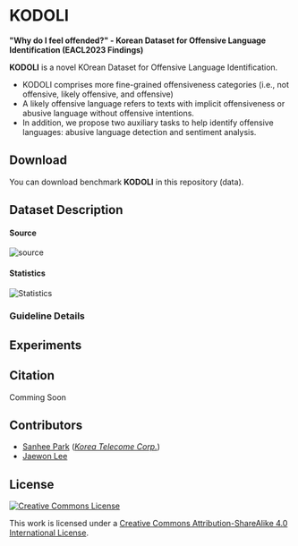 # KODOLI
**"Why do I feel offended?" - Korean Dataset for Offensive Language Identification (EACL2023 Findings)**

**KODOLI** is a novel KOrean Dataset for Offensive Language Identification.
- KODOLI comprises more fine-grained offensiveness categories (i.e., not offensive, likely offensive, and offensive) 
- A likely offensive language refers to texts with implicit offensiveness or abusive language without offensive intentions. 
- In addition, we propose two auxiliary tasks to help identify offensive languages: abusive language detection and sentiment analysis.

## Download

You can download benchmark **KODOLI** in this repository (data).

## Dataset Description

#### Source
![source](https://user-images.githubusercontent.com/92618068/215315708-b27b1cbc-c525-4d84-a44a-72fb3de4c436.png)

#### Statistics
![Statistics](https://user-images.githubusercontent.com/92618068/215315769-a47a6c52-8fe5-4250-b3ff-86b879e2e768.png)

### Guideline Details 



## Experiments


## Citation
Comming Soon 

## Contributors

- [Sanhee Park](https://github.com/kosohae) ([*Korea Telecome Corp.*](https://genielabs.ai))
- [Jaewon Lee](https://github.com/jsh-fw)

## License

<a rel="license" href="http://creativecommons.org/licenses/by-sa/4.0/"><img alt="Creative Commons License" style="border-width:0" src="https://i.creativecommons.org/l/by-sa/4.0/88x31.png" /></a><br />

This work is licensed under a [Creative Commons Attribution-ShareAlike 4.0 International License](http://creativecommons.org/licenses/by-sa/4.0/).